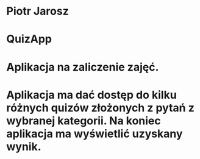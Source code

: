 # Piotr Jarosz
# QuizApp
# Aplikacja na zaliczenie zajęć. 
# Aplikacja ma dać dostęp do kilku różnych quizów złożonych z pytań z wybranej kategorii. Na koniec aplikacja ma wyświetlić uzyskany wynik.

